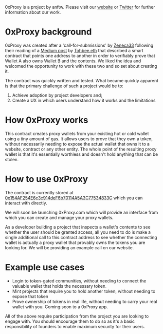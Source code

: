 ﻿0xProxy is a project by anftw. Please visit our [website](http://www.anftw.com/) or [Twitter](https://twitter.com/anftw_com) for further information about our work.

# 0xProxy background

0xProxy was created after a 'call-for-submissions' by [Zeneca33](https://twitter.com/Zeneca_33) following their reading of a [Medium post](https://medium.com/@tohbee.eth/usership-for-nfts-in-web3-proposal-by-tohbee-eth-d00488fd7eca) by [Tohbee.eth](https://twitter.com/tohbee_eth) that described a smart contract that points one address to another in order to verifiably prove that Wallet A also owns Wallet B and the contents. We liked the idea and welcomed the opportunity to work with these two and so set about creating it.

The contract was quickly written and tested. What became quickly apparent is that the primary challenge of such a project would be to:

 1. Achieve adoption by project developers and;
 2. Create a UX in which users understand how it works and the limitations

# How 0xProxy works

This contract creates proxy wallets from your existing hot or cold wallet using a tiny amount of gas. It allows users to prove that they own a token, without necessarily needing to expose the actual wallet that owns it to a website, contract or any other entity. The whole point of the resulting proxy wallet is that it's essentially worthless and doesn't hold anything that can be stolen.

# How to use 0xProxy

The contract is currently stored at [0x154AF254E6c3c914deF6b70114A5A3C77534833C](https://etherscan.io/address/0x154AF254E6c3c914deF6b70114A5A3C77534833C#code) which you can interact with directly.

We will soon be launching 0xProxy.com which will provide an interface from which you can create and manage your proxy wallets.

As a developer building a project that inspects a wallet's contents to see whether the user should be granted access, all you need to do is make a single additional call to this contract address to see whether the connecting wallet is actually a proxy wallet that provably owns the tokens you are looking for. We will be providing an example call on our website.

# Example use cases

 - Login to token-gated communities, without needing to connect the valuable wallet that holds the necessary token.
 - Mint projects that require you to hold another token, without needing to expose that token 
 - Prove ownership of tokens in real life, without needing to carry your real wallet with you. Coming soon to a 0xProxy app.

All of the above require participation from the project you are looking to engage with. You should encourage them to do so as it's a basic responsibility of founders to enable maximum security for their users.

